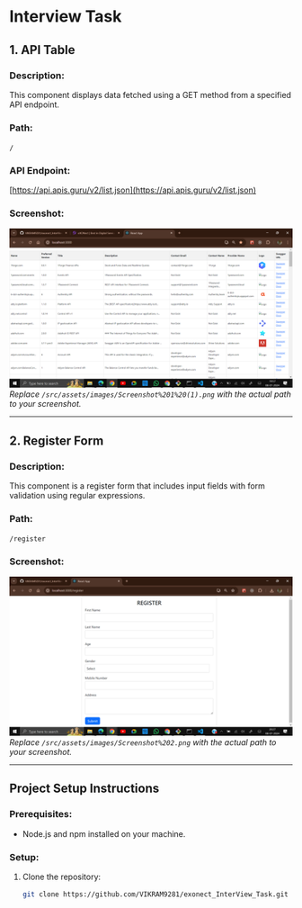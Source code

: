 # Interview Task

## 1. API Table

### Description:
This component displays data fetched using a GET method from a specified API endpoint.

### Path:
`/`

### API Endpoint:
[https://api.apis.guru/v2/list.json](https://api.apis.guru/v2/list.json)

### Screenshot:
![Screenshot 1](/src/assets/images/Screenshot%201%20(1).png)
*Replace `/src/assets/images/Screenshot%201%20(1).png` with the actual path to your screenshot.*

---

## 2. Register Form

### Description:
This component is a register form that includes input fields with form validation using regular expressions.

### Path:
`/register`

### Screenshot:
![Screenshot 2](/src/assets/images/Screenshot%202.png)
*Replace `/src/assets/images/Screenshot%202.png` with the actual path to your screenshot.*

---

## Project Setup Instructions

### Prerequisites:
- Node.js and npm installed on your machine.

### Setup:
1. Clone the repository:
   ```bash
   git clone https://github.com/VIKRAM9281/exonect_InterView_Task.git
